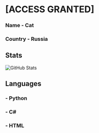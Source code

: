 # [ACCESS GRANTED]

### Name - Cat
### Country - Russia

## Stats
![GitHub Stats](https://github-readme-stats.vercel.app/api?username=CatBackG&show_icons=true&theme=github_dark)
## Languages
### - Python
### - C#
### - HTML
